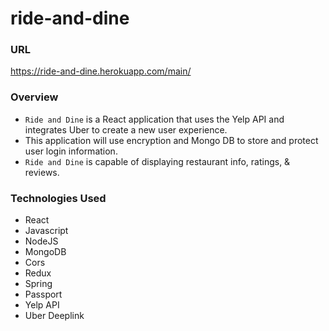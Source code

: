 # ride-and-dine

### URL
https://ride-and-dine.herokuapp.com/main/

### Overview

* `Ride and Dine` is a React application that uses the Yelp API and integrates Uber to create a new user experience.
* This application will use encryption and Mongo DB to store and protect user login information.
* `Ride and Dine` is capable of displaying restaurant info, ratings, & reviews.
 
### Technologies Used

* React
* Javascript
* NodeJS
* MongoDB
* Cors
* Redux
* Spring
* Passport
* Yelp API
* Uber Deeplink
